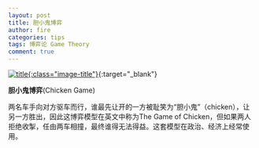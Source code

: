 ```yaml
---
layout: post
title: 胆小鬼博弈
author: fire
categories: tips 
tags: 博弈论 Game Theory
comment: true
---
```


[![title](//image.sideproject.cn/titlex/title_017.jpg){:class="image-title"}](//image.sideproject.cn/titlex/title_017.jpg){:target="_blank"}

**胆小鬼博弈**(Chicken Game)

两名车手向对方驱车而行，谁最先让开的一方被耻笑为“胆小鬼”（chicken），让另一方胜出，因此这博弈模型在英文中称为The Game of Chicken，但如果两人拒绝收掣，任由两车相撞，最终谁得无法得益。这套模型在政治、经济上经常使用。



